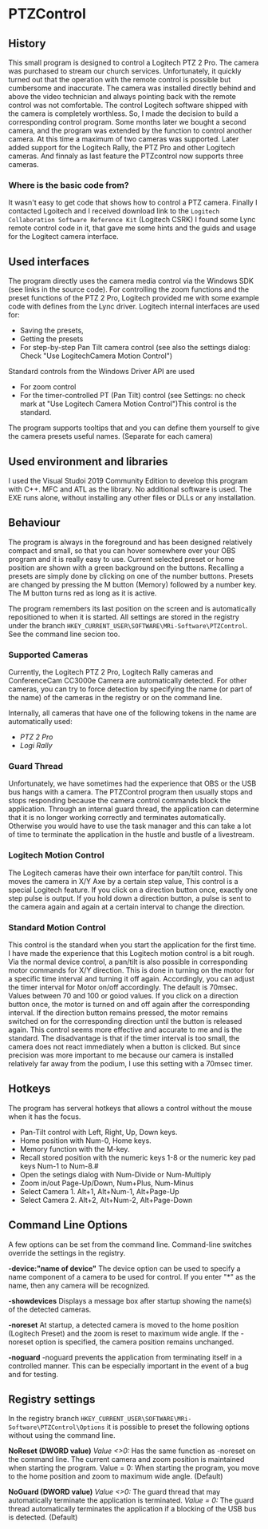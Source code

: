 # PTZControl

## History
This small program is designed to control a Logitech PTZ 2 Pro. The camera was purchased to stream our church services.
Unfortunately, it quickly turned out that the operation with the remote control is possible but cumbersome and inaccurate. The camera was installed directly behind and above the video technician and always pointing back with the remote control was not comfortable. 
The control Logitech software shipped with the camera is completely worthless.
So, I made the decision to build a corresponding control program.
Some months later we bought a second camera, and the program was extended by the function to control another camera. At this time a maximum of two cameras was supported.
Later added support for the Logitech Rally, the PTZ Pro and other Logitech cameras. 
And finnaly as last feature the PTZcontrol now supports three cameras.

### Where is the basic code from?
It wasn't easy to get code that shows how to control a PTZ camera. 
Finally I contacted Lgoitech and I received download link to the `Logitech Collaboration Software Reference Kit` (Logitech CSRK)
I found some Lync remote control code in it, that gave me some hints and the guids and usage for the Logitect camera interface.

## Used interfaces
The program directly uses the camera media control via the Windows SDK (see links in the source code).
For controlling the zoom functions and the preset functions of the PTZ 2 Pro, Logitech provided me with some example code with defines from the Lync driver.
Logitech internal interfaces are used for:
- Saving the presets,
- Getting the presets
- For step-by-step Pan Tilt camera control (see also the settings dialog: Check "Use LogitechCamera Motion Control")

Standard controls from the Windows Driver API are used
- For zoom control
- For the timer-controlled PT (Pan Tilt) control (see Settings: no check mark at "Use Logitech Camera Motion Control")This control is the standard.

The program supports tooltips that and you can define them yourself to give the camera presets useful names. (Separate for each camera)

## Used environment and libraries
I used the Visual Studoi 2019 Community Edition to develop this program with C++.
MFC and ATL as the library. No additional software is used.
The EXE runs alone, without installing any other files or DLLs or any installation.

## Behaviour
The program is always in the foreground and has been designed relatively compact and small, so that you can hover  somewhere over your OBS program and it is really easy to use.
Current selected preset or home position are shown with a green background on the buttons.
Recalling a presets are  simply done by clicking on one of the number buttons. 
Presets are changed by pressing the M button (Memory) followed by a number key. The M button turns red as long as it is active.

The program remembers its last position on the screen and is automatically repositioned to when it is started. 
All settings are stored in the registry under the branch `HKEY_CURRENT_USER\SOFTWARE\MRi-Software\PTZControl`.
See the command line secion too.

### Supported Cameras
Currently, the Logitech PTZ 2 Pro, Logitech Rally cameras and ConferenceCam CC3000e Camera are automatically detected.
For other cameras, you can try to force detection by specifying the name (or part of the name) of the cameras in the registry or on the command line.

Internally, all cameras that have one of the following tokens in the name are automatically used:
- *PTZ 2 Pro*
- *Logi Rally*

### Guard Thread
Unfortunately, we have sometimes had the experience that OBS or the USB bus hangs with a camera. The PTZControl program then usually stops and stops responding because the camera control commands block the application.
Through an internal guard thread, the application can determine that it is no longer working correctly and terminates automatically.
Otherwise you would have to use the task manager and this can take a lot of time to terminate the application in the hustle and bustle of a livestream.

### Logitech Motion Control
The Logitech cameras have their own interface for pan/tilt control. This moves the camera in X/Y Axe by a certain step value, This control is a special Logitech feature. 
If you click on a direction button once, exactly one step pulse is output.
If you hold down a direction button, a pulse is sent to the camera again and again at a certain interval to change the direction.

### Standard Motion Control
This control is the standard when you start the application for the first time.
I have made the experience that this Logitech motion control is a bit rough. Via the normal device control, a pan/tilt is also possible in corresponding motor commands for X/Y direction. This is done in turning on the motor for a specific time interval and turning it off again.
Accordingly, you can adjust the timer interval for Motor on/off accordingly. The default is 70msec. Values between 70 and 100 or goiod values.
If you click on a direction button once, the motor is turned on and off again after the corresponding interval.
If the direction button remains pressed, the motor remains switched on for the corresponding direction until the button is released again.
This control seems more effective and accurate to me and is the standard. The disadvantage is that if the timer interval is too small, the camera does not react immediately when a button is clicked. But since precision was more important to me because our camera is installed relatively far away from the podium, I use this setting with a 70msec timer.

## Hotkeys
The program has serveral hotkeys that allows a control without the mouse when it has the focus.
- Pan-Tilt control with Left, Right, Up, Down keys.
- Home position with Num-0, Home keys.
- Memory function with the M-key.
- Recall stored position with the numeric keys 1-8 or the numeric key pad keys Num-1 to Num-8.#
- Open the setings dialog with Num-Divide or Num-Multiply
- Zoom in/out Page-Up/Down, Num+Plus, Num-Minus
- Select Camera 1. Alt+1, Alt+Num-1, Alt+Page-Up
- Select Camera 2. Alt+2, Alt+Num-2, Alt+Page-Down


## Command Line Options
A few options can be set from the command line. Command-line switches override the settings in the registry.

**-device:"name of device"**
The device option can be used to specify a name component of a camera to be used for control. 
If you enter "*" as the name, then any camera will be recognized.

**-showdevices**
Displays a message box after startup showing the name(s) of the detected cameras.

**-noreset**
At startup, a detected camera is moved to the home position (Logitech Preset) and the zoom is reset to maximum wide angle. If the -noreset option  is specified, the camera position remains unchanged.

**-noguard**
-noguard prevents the application from terminating itself in a controlled manner. This can be especially important in the event of a bug and for testing.

## Registry settings
In the registry branch `HKEY_CURRENT_USER\SOFTWARE\MRi-Software\PTZControl\Options` it is possible to preset the following options  without using the command line.

**NoReset (DWORD value)**
*Value <>0:* Has the same function as -noreset on the command line. The current camera and zoom position is maintained when starting the program. Value = 0: When starting the program, you move to the home position and zoom to maximum wide angle. (Default)

**NoGuard (DWORD value)**
*Value <>0:* The guard thread that may automatically terminate the application is terminated.
*Value = 0:* The guard thread automatically terminates the application if a blocking of the USB bus is detected. (Default)

 
